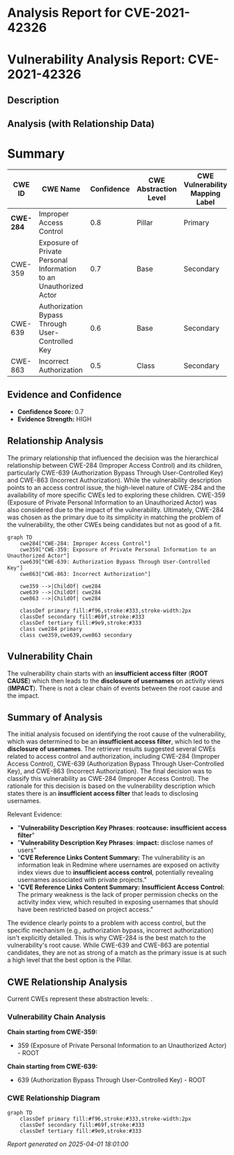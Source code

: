 # Analysis Report for CVE-2021-42326

# Vulnerability Analysis Report: CVE-2021-42326

## Description



## Analysis (with Relationship Data)

# Summary
| CWE ID | CWE Name | Confidence | CWE Abstraction Level | CWE Vulnerability Mapping Label | CWE-Vulnerability Mapping Notes |
|---|---|---|---|---|---|
| **CWE-284** | Improper Access Control | 0.8 | Pillar | Primary | Discouraged |
| CWE-359 | Exposure of Private Personal Information to an Unauthorized Actor | 0.7 | Base | Secondary | Allowed |
| CWE-639 | Authorization Bypass Through User-Controlled Key | 0.6 | Base | Secondary | Allowed |
| CWE-863 | Incorrect Authorization | 0.5 | Class | Secondary | Allowed-with-Review |

## Evidence and Confidence

*   **Confidence Score:** 0.7
*   **Evidence Strength:** HIGH

## Relationship Analysis
The primary relationship that influenced the decision was the hierarchical relationship between CWE-284 (Improper Access Control) and its children, particularly CWE-639 (Authorization Bypass Through User-Controlled Key) and CWE-863 (Incorrect Authorization). While the vulnerability description points to an access control issue, the high-level nature of CWE-284 and the availability of more specific CWEs led to exploring these children. CWE-359 (Exposure of Private Personal Information to an Unauthorized Actor) was also considered due to the impact of the vulnerability. Ultimately, CWE-284 was chosen as the primary due to its simplicity in matching the problem of the vulnerability, the other CWEs being candidates but not as good of a fit.

```mermaid
graph TD
    cwe284["CWE-284: Improper Access Control"]
    cwe359["CWE-359: Exposure of Private Personal Information to an Unauthorized Actor"]
    cwe639["CWE-639: Authorization Bypass Through User-Controlled Key"]
    cwe863["CWE-863: Incorrect Authorization"]

    cwe359 -->|ChildOf| cwe284
    cwe639 -->|ChildOf| cwe284
    cwe863 -->|ChildOf| cwe284
    
    classDef primary fill:#f96,stroke:#333,stroke-width:2px
    classDef secondary fill:#69f,stroke:#333
    classDef tertiary fill:#9e9,stroke:#333
    class cwe284 primary
    class cwe359,cwe639,cwe863 secondary
```

## Vulnerability Chain
The vulnerability chain starts with an **insufficient access filter** (**ROOT CAUSE**) which then leads to the **disclosure of usernames** on activity views (**IMPACT**). There is not a clear chain of events between the root cause and the impact.

## Summary of Analysis
The initial analysis focused on identifying the root cause of the vulnerability, which was determined to be an **insufficient access filter**, which led to the **disclosure of usernames**. The retriever results suggested several CWEs related to access control and authorization, including CWE-284 (Improper Access Control), CWE-639 (Authorization Bypass Through User-Controlled Key), and CWE-863 (Incorrect Authorization). The final decision was to classify this vulnerability as CWE-284 (Improper Access Control). The rationale for this decision is based on the vulnerability description which states there is an **insufficient access filter** that leads to disclosing usernames.

Relevant Evidence:

*   "**Vulnerability Description Key Phrases**: **rootcause:** **insufficient access filter**"
*   "**Vulnerability Description Key Phrases**: **impact:** disclose names of users"
*   "**CVE Reference Links Content Summary:** The vulnerability is an information leak in Redmine where usernames are exposed on activity index views due to **insufficient access control**, potentially revealing usernames associated with private projects."
*   "**CVE Reference Links Content Summary:** **Insufficient Access Control:** The primary weakness is the lack of proper permission checks on the activity index view, which resulted in exposing usernames that should have been restricted based on project access."

The evidence clearly points to a problem with access control, but the specific mechanism (e.g., authorization bypass, incorrect authorization) isn't explicitly detailed. This is why CWE-284 is the best match to the vulnerability's root cause. While CWE-639 and CWE-863 are potential candidates, they are not as strong of a match as the primary issue is at such a high level that the best option is the Pillar.


## CWE Relationship Analysis

Current CWEs represent these abstraction levels: .


### Vulnerability Chain Analysis

**Chain starting from CWE-359:**
- 359 (Exposure of Private Personal Information to an Unauthorized Actor) - ROOT


**Chain starting from CWE-639:**
- 639 (Authorization Bypass Through User-Controlled Key) - ROOT



### CWE Relationship Diagram

```mermaid
graph TD
    classDef primary fill:#f96,stroke:#333,stroke-width:2px
    classDef secondary fill:#69f,stroke:#333
    classDef tertiary fill:#9e9,stroke:#333
```



*Report generated on 2025-04-01 18:01:00*
